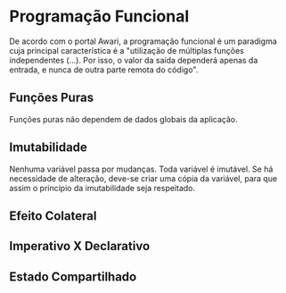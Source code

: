 # Programação Funcional

De acordo com o portal Awari, a programação funcional é um paradigma cuja principal característica é a "utilização de múltiplas funções independentes (...). Por isso, o valor da saída dependerá apenas da entrada, e nunca de outra parte remota do código".

## Funções Puras

Funções puras não dependem de dados globais da aplicação.

## Imutabilidade

Nenhuma variável passa por mudanças. Toda variável é imutável. Se há necessidade de alteração, deve-se criar uma cópia da variável, para que assim o princípio da imutabilidade seja respeitado.

## Efeito Colateral

## Imperativo X Declarativo

## Estado Compartilhado

